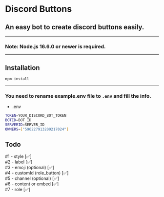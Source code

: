 # Discord Buttons


## An easy bot to create discord buttons easily.

---
### Note: Node.js 16.6.0 or newer is required.
---

## Installation

```sh
npm install
```
---

### You need to rename example.env file to `.env` and fill the info.

- .env
```sh
TOKEN=YOUR_DISCORD_BOT_TOKEN
BOTID=BOT_ID
SERVERID=SERVER_ID
OWNERS=["596227913209217024"]
```

## Todo
#1 - style [✅]
<br>
#2 - label [✅]
<br>
#3 - emoji (optional) [✅]
<br>
#4 - customId (role_button) [✅]
<br>
#5 - channel (optional) [✅]
<br>
#6 - content or embed [✅]
<br>
#7 - role [✅]
